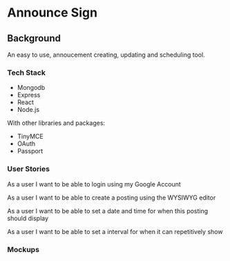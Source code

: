 
# Announce Sign

## Background

An easy to use, annoucement creating, updating and scheduling tool. 

### Tech Stack
* Mongodb
* Express
* React
* Node.js 

With other libraries and packages:

* TinyMCE
* OAuth
* Passport

### User Stories
As a user I want to be able to login using my Google Account

As a user I want to be able to create a posting using the WYSIWYG editor

As a user I want to be able to set a date and time for when this posting should display

As a user I want to be able to set a interval for when it can repetitively show

### Mockups

